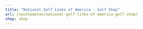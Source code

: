 ```yaml
---
title: "National Golf Links of America - Golf Shop"
url: /southampton/national-golf-links-of-america-golf-shop/
shop: shop
---
```

